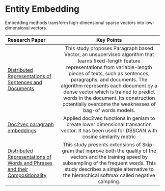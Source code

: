 # Entity Embedding
Embedding methods transform high-dimensional sparse vectors into low-dimensional vectors. 

|    Research Paper    |  Key Points  |
|  :---------  | :------:  |
|  [Distributed Representations of Sentences and Documents](https://arxiv.org/pdf/1405.4053v2.pdf)  |This study proposes Paragraph based Vector, an unsupervised algorithm that learns ﬁxed-length feature representations from variable-length pieces of texts, such as sentences, paragraphs, and documents. The algorithm represents each document by a dense vector which is trained to predict words in the document. Its construction potentially overcome the weaknesses of bag-of words models. | 
|  [Doc2vec paragraph embeddings](https://radimrehurek.com/gensim/models/doc2vec.html)  | Applied doc2vec functions in genism to create lower dimensional transaction vector. It has been used for DBSCAN with cosine similarity metric|
|  [Distributed Representations of Words and Phrases and their Compositionality](https://papers.nips.cc/paper/5021-distributed-representations-of-words-and-phrases-and-their-compositionality.pdf)  | This study presents extensions of Skip-gram that improve both the quality of the vectors and the training speed by subsampling of the frequent words. This study describes a simple alternative to the hierarchical softmax called negative sampling.|
